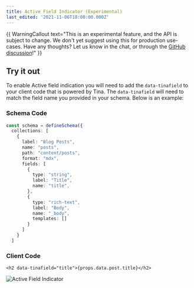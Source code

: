 ```yaml
---
title: Active Field Indicator (Experimental)
last_edited: '2021-11-06T18:00:00.000Z'
---
```


{{ WarningCallout text="This is an experimental feature, and the API is subject to change. We don't yet suggest using this for production use-cases. Have any thoughts? Let us know in the chat, or through the [GitHub discussion](https://github.com/tinacms/tinacms/discussions/2250)!" }}

## Try it out

To enable Active field indication you will need to add the `data-tinafield` to your client code that is powered by Tina. The `data-tinafield` will need to match the field name you provided in your schema. Below is an example:

### Schema Code

```typescript
const schema = defineSchema({
  collections: [
    {
      label: "Blog Posts",
      name: "posts",
      path: "content/posts",
      format: "mdx",
      fields: [
        {
          type: "string",
          label: "Title",
          name: "title",
        },
        {
          type: "rich-text",
          label: "Body",
          name: "_body",
          templates: []
        }
      ]
    }
  ]
```

### Client Code

```javascript,copy
<h2 data-tinafield="title">{props.data.post.title}</h2>
```

![Active Field Indicator](https://res.cloudinary.com/forestry-demo/image/upload/v1639489428/tina-io/Active%20Field%20Indicator.gif)
